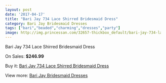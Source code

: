 ```yaml
---
layout: post
date: '2017-04-17'
title: "Bari Jay 734 Lace Shirred Bridesmaid Dress"
category: Bari Jay Bridesmaid Dresses
tags: ["bari","beaded","charming","dresses","party"]
image: http://img.princessan.com/32657-thickbox_default/bari-jay-734-lace-shirred-bridesmaid-dress.jpg
---
```

Bari Jay 734 Lace Shirred Bridesmaid Dress

On Sales: **$246.99**
<a href="https://www.princessan.com/en/15003-bari-jay-734-lace-shirred-bridesmaid-dress.html"><amp-img layout="responsive" width="600" height="600" src="//img.princessan.com/32657-thickbox_default/bari-jay-734-lace-shirred-bridesmaid-dress.jpg" alt="Bari Jay 734 Lace Shirred Bridesmaid Dress 0" /></a>

Buy it: [Bari Jay 734 Lace Shirred Bridesmaid Dress](https://www.princessan.com/en/15003-bari-jay-734-lace-shirred-bridesmaid-dress.html "Bari Jay 734 Lace Shirred Bridesmaid Dress")

View more: [Bari Jay Bridesmaid Dresses](https://www.princessan.com/en/109- "Bari Jay Bridesmaid Dresses")